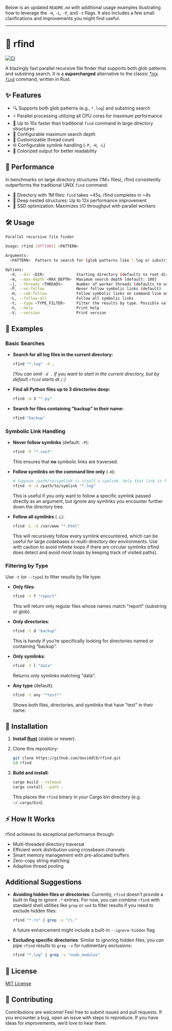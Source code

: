 Below is an updated `README.md` with additional usage examples illustrating how to leverage the `-H`, `-L`, `-P`, and `-t` flags. It also includes a few small clarifications and improvements you might find useful.

---

# 🚀 rfind
[![CI](https://github.com/daviddl9/rfind/actions/workflows/ci.yml/badge.svg?branch=main)](https://github.com/daviddl9/rfind/actions/workflows/ci.yml)

A blazingly fast parallel recursive file finder that supports both glob patterns and substring search. It is a **supercharged** alternative to the classic [\*nix `find`](https://man7.org/linux/man-pages/man1/find.1.html) command, written in Rust.

## ✨ Features

* 🔍 Supports both glob patterns (e.g., `*.log`) and substring search  
* ⚡ Parallel processing utilizing all CPU cores for maximum performance  
* 🎯 Up to 10x faster than traditional `find` command in large directory structures  
* 🌲 Configurable maximum search depth  
* 🧵 Customizable thread count  
* 🌐 Configurable symlink handling (`-P`, `-H`, `-L`)  
* 🎨 Colorized output for better readability  

## 💨 Performance

In benchmarks on large directory structures (1M+ files), rfind consistently outperforms the traditional UNIX `find` command:

* 🏃 Directory with 1M files: `find` takes ~45s, rfind completes in ~4s  
* 📁 Deep nested structures: Up to 12x performance improvement  
* 💾 SSD optimization: Maximizes I/O throughput with parallel workers  

## 🛠️ Usage

```bash
Parallel recursive file finder

Usage: rfind [OPTIONS] <PATTERN>

Arguments:
  <PATTERN>  Pattern to search for (glob patterns like *.log or substring search)

Options:
  -d, --dir <DIR>              Starting directory (defaults to root directory) [default: /]
  -m, --max-depth <MAX_DEPTH>  Maximum search depth [default: 100]
  -j, --threads <THREADS>      Number of worker threads (defaults to number of CPU cores)
  -P, --no-follow              Never follow symbolic links (default)
  -H, --cmd-follow             Follow symbolic links on command line only
  -L, --follow-all             Follow all symbolic links
  -t, --type <TYPE_FILTER>     Filter the results by type. Possible values: f|file, d|dir, l|symlink, or any [default: any]
  -h, --help                   Print help
  -V, --version                Print version
```

## 📝 Examples

### Basic Searches

- **Search for all log files in the current directory:**
  ```bash
  rfind "*.log" -d .
  ```
  *(You can omit `-d .` if you want to start in the current directory, but by default `rfind` starts at `/`.)*

- **Find all Python files up to 3 directories deep:**
  ```bash
  rfind -m 3 "*.py"
  ```

- **Search for files containing "backup" in their name:**
  ```bash
  rfind "backup"
  ```

### Symbolic Link Handling

- **Never follow symlinks** (default: `-P`):  
  ```bash
  rfind -P "*.conf"
  ```
  This ensures that **no** symbolic links are traversed.  

- **Follow symlinks on the command line only** (`-H`):  
  ```bash
  # Suppose /path/to/symlink is itself a symlink. Only that link is followed, no others.
  rfind -H -d /path/to/symlink "*.log"
  ```
  This is useful if you only want to follow a specific symlink passed directly as an argument, but ignore any symlinks you encounter further down the directory tree.

- **Follow all symlinks** (`-L`):  
  ```bash
  rfind -L -d /var/www "*.html"
  ```
  This will recursively follow every symlink encountered, which can be useful for large codebases or multi-directory dev environments. Use with caution to avoid infinite loops if there are circular symlinks (rfind does detect and avoid most loops by keeping track of visited paths).

### Filtering by Type

Use `-t` (or `--type`) to filter results by file type:

- **Only files**:
  ```bash
  rfind -t f "report"
  ```
  This will return only regular files whose names match "report" (substring or glob).

- **Only directories**:
  ```bash
  rfind -t d "backup"
  ```
  This is handy if you’re specifically looking for directories named or containing “backup”.

- **Only symlinks**:
  ```bash
  rfind -t l "data"
  ```
  Returns only symlinks matching "data".  

- **Any type** (default):
  ```bash
  rfind -t any "*test*"
  ```
  Shows both files, directories, and symlinks that have "test" in their name.

## 🔧 Installation

1. **Install [Rust](https://www.rust-lang.org/tools/install)** (stable or newer).  
2. Clone this repository:

   ```bash
   git clone https://github.com/daviddl9/rfind.git
   cd rfind
   ```

3. **Build and install**:

   ```bash
   cargo build --release
   cargo install --path .
   ```
   This places the `rfind` binary in your Cargo bin directory (e.g. `~/.cargo/bin`).

## ⚡ How It Works

rfind achieves its exceptional performance through:

- Multi-threaded directory traversal  
- Efficient work distribution using crossbeam channels  
- Smart memory management with pre-allocated buffers  
- Zero-copy string matching  
- Adaptive thread pooling  

## Additional Suggestions

- **Avoiding hidden files or directories**: Currently, `rfind` doesn’t provide a built-in flag to ignore `.*` entries. For now, you can combine `rfind` with standard shell utilities like `grep` or `sed` to filter results if you need to exclude hidden files:
  ```bash
  rfind "*.rs" | grep -v "/\."
  ```
  A future enhancement might include a built-in `--ignore-hidden` flag.

- **Excluding specific directories**: Similar to ignoring hidden files, you can pipe `rfind` results to `grep -v` for rudimentary exclusions:
  ```bash
  rfind "*.log" | grep -v "node_modules"
  ```

## 📄 License

[MIT License](https://github.com/daviddl9/rfind/blob/main/LICENSE)

## 🤝 Contributing

Contributions are welcome! Feel free to submit issues and pull requests. If you encounter a bug, open an issue with steps to reproduce. If you have ideas for improvements, we’d love to hear them.